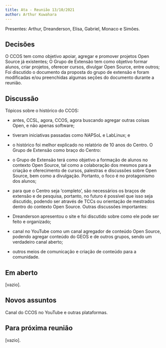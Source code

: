 ```yaml
---
title: Ata - Reunião 13/10/2021
author: Arthur Kuwahara
---
```


Presentes: Arthur, Dreanderson, Elisa, Gabriel, Monaco e Simões.

## Decisões
O CCOS tem como objetivo apoiar, agregar e promover projetos Open
Source já existentes;
O Grupo de Extensão tem como objetivo formar alunos, criar
projetos, oferecer cursos, divulgar Open Source, entre outros;
Foi discutido o documento da proposta do grupo de extensão e foram
modificadas e/ou preenchidas algumas seções do documento durante
a reunião.

## Discussão
Tópicos sobre o histórico do CCOS:
- antes, CCSL, agora, CCOS, agora buscando agregar outras coisas
Open, e não apenas software;
- tiveram iniciativas passadas como NAPSoL e LabLinux; e
- o histórico foi melhor explicado no relatório de 10 anos do Centro.
O Grupo de Extensão como braço do Centro:
- o Grupo de Extensão terá como objetivo a formação de alunos no
contexto Open Source, tal como a colaboração dos mesmos para a
criação e oferecimento de cursos, palestras e discussões sobre Open
Source, bem como a divulgação. Portanto, o foco é no protagonismo
dos alunos;
- para que o Centro seja ‘completo’, são necessários os braços de
extensão e de pesquisa, portanto, no futuro é possível que isso seja
discutido, podendo ser através de TCCs ou orientação de mestrados
dentro do contexto Open Source.
Outras discussões importantes:

- Dreanderson apresentou o site e foi discutido sobre como ele pode ser
feito e organizado;
- canal no YouTube como um canal agregador de conteúdo Open
Source, podendo agregar conteúdo do GEOS e de outros grupos,
sendo um verdadeiro canal aberto;
- outros meios de comunicação e criação de conteúdo para a
comunidade.

## Em aberto

[vazio].

## Novos assuntos

Canal do CCOS no YouTube e outras plataformas.

## Para próxima reunião

[vazio].
